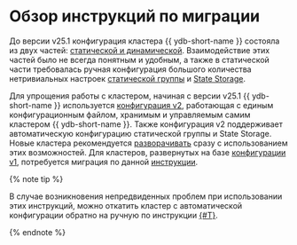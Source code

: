 # Обзор инструкций по миграции

До версии v25.1 конфигурация кластера {{ ydb-short-name }} состояла из двух частей: [статической и динамической](../before-v25.1/index.md). Взаимодействие этих частей было не всегда понятным и удобным, а также в статической части требовалась ручная конфигурация большого количества нетривиальных настроек [статической группы](../../../../concepts/glossary.md#static-group) и [State Storage](../../../../concepts/glossary.md#state-storage).

Для упрощения работы с кластером, начиная с версии v25.1 {{ ydb-short-name }} используется [конфигурация v2](../../../configuration-management/index.md), работающая с единым конфигурационным файлом, хранимым и управляемым самим кластером {{ ydb-short-name }}. Также конфигурация v2 поддерживает автоматическую конфигурацию статической группы и State Storage. Новые кластера рекомендуется [разворачивать](../initial-deployment.md) сразу с использованием этих возможностей. Для кластеров, развернутых на базе [конфигурации v1](../before-v25.1/index.md), потребуется миграция по данной [инструкции](migration-to-v2.md).

{% note tip %}

В случае возникновения непредвиденных проблем при использовании этих инструкций, можно откатить кластер с автоматической конфигурации обратно на ручную по инструкции [{#T}](migration-to-manual-configuration.md).

{% endnote %}
